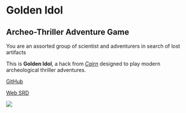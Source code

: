<!-- _coverpage.md -->

# Golden Idol

## Archeo-Thriller Adventure Game

You are an assorted group of scientist and adventurers in search of lost artifacts

This is **Golden Idol**, a hack from [*Cairn*](https://cairnrpg.com) designed to play modern archeological thriller adventures.

[GitHub](https://github.com/zeruhur/goldenidol/)

<!-- [Ashcan PDF](https://zeruhur.itch.io/goldenidol) -->

[Web SRD](/00_intro.md)


<!-- background image -->

![](/_assets/website_cover.png)